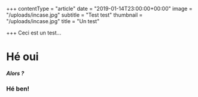 +++
contentType = "article"
date = "2019-01-14T23:00:00+00:00"
image = "/uploads/incase.jpg"
subtitle = "Test test"
thumbnail = "/uploads/incase.jpg"
title = "Un test"

+++
Ceci est un test...

# Hé oui

**_Alors ?_**

### Hé ben!